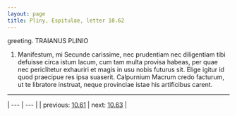 ```yaml
---
layout: page
title: Pliny, Espitulae, letter 10.62
---
```


greeting. TRAIANUS PLINIO



1. Manifestum, mi Secunde carissime, nec prudentiam nec diligentiam tibi defuisse circa istum lacum, cum tam multa provisa habeas, per quae nec periclitetur exhauriri et magis in usu nobis futurus sit. Elige igitur id quod praecipue res ipsa suaserit. Calpurnium Macrum credo facturum, ut te libratore instruat, neque provinciae istae his artificibus carent.



---

| --- | --- |
| previous: [10.61](../10.61/) | next: [10.63](../10.63/) |